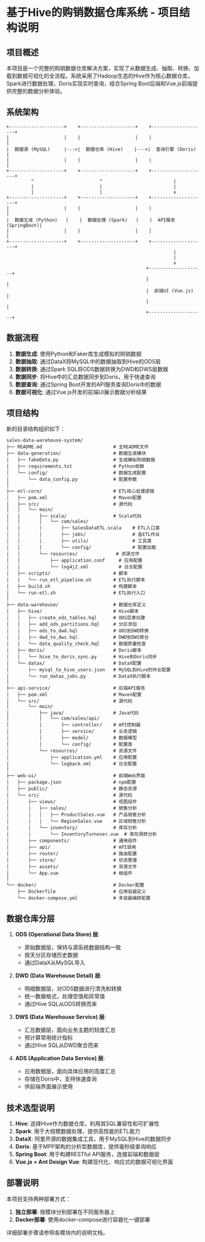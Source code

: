 # 基于Hive的购销数据仓库系统 - 项目结构说明

## 项目概述

本项目是一个完整的购销数据仓库解决方案，实现了从数据生成、抽取、转换、加载到数据可视化的全流程。系统采用了Hadoop生态的Hive作为核心数据仓库，Spark进行数据处理，Doris实现实时查询，结合Spring Boot后端和Vue.js前端提供完整的数据分析体验。

## 系统架构

```
+--------------------+    +--------------------+    +--------------------+
|                    |    |                    |    |                    |
|  数据源 (MySQL)     |--->|  数据仓库 (Hive)    |--->|  查询引擎 (Doris)   |
|                    |    |                    |    |                    |
+--------------------+    +--------------------+    +--------------------+
         ^                        ^                          |
         |                        |                          |
         |                        |                          v
+--------------------+    +--------------------+    +--------------------+
|                    |    |                    |    |                    |
|  数据生成 (Python)   |    |  数据处理 (Spark)   |    |  API服务 (SpringBoot)|
|                    |    |                    |    |                    |
+--------------------+    +--------------------+    +--------------------+
                                                             |
                                                             |
                                                             v
                                                   +--------------------+
                                                   |                    |
                                                   |  前端UI (Vue.js)    |
                                                   |                    |
                                                   +--------------------+
```

## 数据流程

1. **数据生成**: 使用Python和Faker库生成模拟的购销数据
2. **数据抽取**: 通过DataX将MySQL中的数据抽取到Hive的ODS层
3. **数据转换**: 通过Spark SQL将ODS数据转换为DWD和DWS层数据
4. **数据同步**: 将Hive中的汇总数据同步到Doris，用于快速查询
5. **数据查询**: 通过Spring Boot开发的API服务查询Doris中的数据
6. **数据可视化**: 通过Vue.js开发的前端UI展示数据分析结果

## 项目结构

新的目录结构组织如下：

```
sales-data-warehouse-system/
├── README.md                          # 主README文件
├── data-generation/                   # 数据生成模块
│   ├── fakeData.py                    # 生成模拟购销数据
│   ├── requirements.txt               # Python依赖
│   └── config/                        # 数据生成配置
│       └── data_config.py             # 配置参数
│
├── etl-core/                          # ETL核心处理逻辑
│   ├── pom.xml                        # Maven配置
│   ├── src/                           # 源代码
│   │   └── main/
│   │       ├── scala/                 # Scala代码
│   │       │   └── com/sales/
│   │       │       ├── SalesDataETL.scala    # ETL入口类
│   │       │       ├── jobs/                 # 各ETL作业
│   │       │       ├── utils/                # 工具类
│   │       │       └── config/               # 配置加载
│   │       └── resources/              # 资源文件
│   │           ├── application.conf     # 应用配置
│   │           └── log4j2.xml           # 日志配置
│   ├── scripts/                       # 脚本
│   │   └── run_etl_pipeline.sh        # ETL执行脚本
│   ├── build.sh                       # 构建脚本
│   └── run-etl.sh                     # ETL执行入口
│
├── data-warehouse/                    # 数据仓库定义
│   ├── hive/                          # Hive脚本
│   │   ├── create_ods_tables.hql      # ODS层表创建
│   │   ├── add_ods_partitions.hql     # 分区添加
│   │   ├── ods_to_dwd.hql             # ODS到DWD转换
│   │   ├── dwd_to_dws.hql             # DWD到DWS聚合
│   │   └── data_quality_check.hql     # 数据质量检查
│   ├── doris/                         # Doris脚本
│   │   └── hive_to_doris_sync.py      # Hive到Doris同步
│   └── datax/                         # DataX配置
│       ├── mysql_to_hive_users.json   # MySQL到Hive的作业配置
│       └── run_datax_jobs.py          # DataX执行脚本
│
├── api-service/                       # 后端API服务
│   ├── pom.xml                        # Maven配置
│   └── src/                           # 源代码
│       └── main/
│           ├── java/                  # Java代码
│           │   └── com/sales/api/
│           │       ├── controller/    # API控制器
│           │       ├── service/       # 业务逻辑
│           │       ├── model/         # 数据模型
│           │       └── config/        # 配置类
│           └── resources/             # 资源文件
│               ├── application.yml    # 应用配置
│               └── logback.xml        # 日志配置
│
├── web-ui/                            # 前端Web界面
│   ├── package.json                   # npm配置
│   ├── public/                        # 静态资源
│   └── src/                           # 源代码
│       ├── views/                     # 视图组件
│       │   ├── sales/                 # 销售分析
│       │   │   ├── ProductSales.vue   # 产品销售分析
│       │   │   └── RegionSales.vue    # 区域销售分析
│       │   └── inventory/             # 库存分析
│       │       └── InventoryTurnover.vue  # 库存周转分析
│       ├── components/                # 通用组件
│       ├── api/                       # API调用
│       ├── router/                    # 路由配置
│       ├── store/                     # 状态管理
│       ├── assets/                    # 资源文件
│       └── App.vue                    # 根组件
│
└── docker/                            # Docker配置
    ├── Dockerfile                     # 应用容器定义
    └── docker-compose.yml             # 多容器编排配置
```

## 数据仓库分层

1. **ODS (Operational Data Store) 层**: 
   - 原始数据层，保持与源系统数据结构一致
   - 按天分区存储历史数据
   - 通过DataX从MySQL导入

2. **DWD (Data Warehouse Detail) 层**: 
   - 明细数据层，对ODS数据进行清洗和转换
   - 统一数据格式，处理空值和异常值
   - 通过Hive SQL从ODS转换而来

3. **DWS (Data Warehouse Service) 层**: 
   - 汇总数据层，面向业务主题的轻度汇总
   - 预计算常用统计指标
   - 通过Hive SQL从DWD聚合而来

4. **ADS (Application Data Service) 层**: 
   - 应用数据层，面向具体应用的高度汇总
   - 存储在Doris中，支持快速查询
   - 供前端界面展示使用

## 技术选型说明

1. **Hive**: 选择Hive作为数据仓库，利用其SQL兼容性和可扩展性
2. **Spark**: 用于大规模数据处理，提供高性能的ETL能力
3. **DataX**: 阿里开源的数据集成工具，用于MySQL到Hive的数据同步
4. **Doris**: 基于MPP架构的分析型数据库，提供毫秒级查询响应
5. **Spring Boot**: 用于构建RESTful API服务，连接前端和数据层
6. **Vue.js + Ant Design Vue**: 构建现代化、响应式的数据可视化界面

## 部署说明

本项目支持两种部署方式：

1. **独立部署**: 按模块分别部署在不同服务器上
2. **Docker部署**: 使用docker-compose进行容器化一键部署

详细部署步骤请参照各模块内的说明文档。 